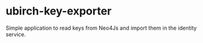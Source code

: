 # ubirch-key-exporter
Simple application to read keys from Neo4Js and import them in the identity service.

